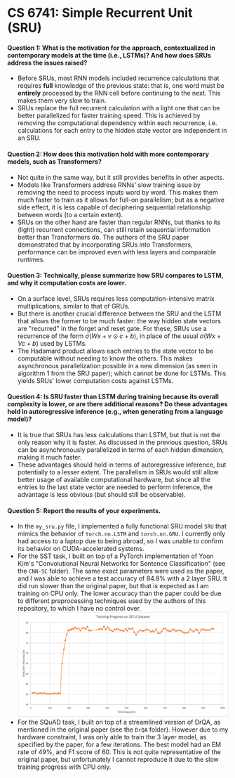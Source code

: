 # CS 6741: Simple Recurrent Unit (SRU)

#### Question 1: What is the motivation for the approach, contextualized in contemporary models at the time (i.e., LSTMs)? And how does SRUs address the issues raised? 
- Before SRUs, most RNN models included recurrence calculations that requires **full** knowledge of the previous state: that is, one word must be **entirely** processed by the RNN cell before continuing to the next. This makes them very slow to train. 
- SRUs replace the full recurrent calculation with a light one that can be better parallelized for faster training speed. This is achieved by removing the computational dependency within each recurrence, i.e. calculations for each entry to the hidden state vector are independent in an SRU. 

#### Question 2: How does this motivation hold with more contemporary models, such as Transformers? 
- Not quite in the same way, but it still provides benefits in other aspects. 
- Models like Transformers address RNNs' slow training issue by removing the need to process inputs word by word. This makes them much faster to train as it allows for full-on parallelism; but as a negative side effect, it is less capable of deciphering sequential relationship between words (to a certain extent). 
- SRUs on the other hand are faster than regular RNNs, but thanks to its (light) recurrent connections, can still retain sequential information better than Transformers do. The authors of the SRU paper demonstrated that by incorporating SRUs into Transformers, performance can be improved even with less layers and comparable runtimes. 

#### Question 3: Technically, please summarize how SRU compares to LSTM, and why it computation costs are lower. 
- On a surface level, SRUs requires less computation-intensive matrix multiplications, similar to that of GRUs. 
- But there is another crucial difference between the SRU and the LSTM that allows the former to be much faster: the way hidden state vectors are "recurred" in the forget and reset gate. For these, SRUs use a recurrence of the form $\sigma(Wx + v \odot c+ b)$, in place of the usual $\sigma(Wx + Vc+ b)$ used by LSTMs. 
- The Hadamard product allows each entries to the state vector to be computable without needing to know the others. This makes asynchronous parallelization possible in a new dimension (as seen in algorithm 1 from the SRU paper); which cannot be done for LSTMs. This yields SRUs' lower computation costs against LSTMs. 

#### Question 4: Is SRU faster than LSTM during training because its overall complexity is lower, or are there additional reasons? Do these advantages hold in autoregressive inference (e.g., when generating from a language model)? 
- It is true that SRUs has less calculations than LSTM, but that is not the only reason why it is faster. As discussed in the previous question, SRUs can be asynchronously parallelized in terms of each hidden dimension, making it much faster. 
- These advantages should hold in terms of autoregressive inference, but potentially to a lesser extent. The parallelism in SRUs would still allow better usage of available computational hardware, but since all the entries to the last state vector are needed to perform inference, the advantage is less obvious (but should still be observable). 

#### Question 5: Report the results of your experiments. 
- In the `my_sru.py` file, I implemented a fully functional SRU model `SRU` that mimics the behavior of `torch.nn.LSTM` and `torch.nn.GRU`. I currently only had access to a laptop due to being abroad, so I was unable to confirm its behavior on CUDA-accelerated systems. 
- For the SST task, I built on top of a PyTorch implementation of Yoon Kim's "Convolutional Neural Networks for Sentence Classification" (see the `CNN-SC` folder). The same exact parameters were used as the paper, and I was able to achieve a test accuracy of 84.8% with a 2 layer SRU. It did run slower than the original paper, but that is expected as I am training on CPU only. The lower accuracy than the paper could be due to different preprocessing techniques used by the authors of this repository, to which I have no control over. 
![Training Progress on SST-2 Dataset](images/sst_training.png)
- For the SQuAD task, I built on top of a streamlined version of DrQA, as mentioned in the original paper (see the `DrQA` folder). However due to my hardware constraint, I was only able to train the 3 layer model, as specified by the paper, for a few iterations. The best model had an EM rate of 49%, and F1 score of 60. This is not quite representative of the original paper, but unfortunately I cannot reproduce it due to the slow training progress with CPU only. 